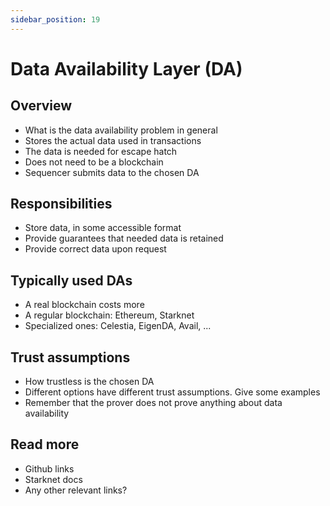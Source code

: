 ```yaml
---
sidebar_position: 19
---
```


# Data Availability Layer (DA)

## Overview

- What is the data availability problem in general
- Stores the actual data used in transactions
- The data is needed for escape hatch
- Does not need to be a blockchain
- Sequencer submits data to the chosen DA

## Responsibilities

- Store data, in some accessible format
- Provide guarantees that needed data is retained
- Provide correct data upon request

## Typically used DAs

- A real blockchain costs more
- A regular blockchain: Ethereum, Starknet
- Specialized ones: Celestia, EigenDA, Avail, ...

## Trust assumptions

- How trustless is the chosen DA
- Different options have different trust assumptions. Give some examples
- Remember that the prover does not prove anything about data availability

## Read more

- Github links
- Starknet docs
- Any other relevant links?